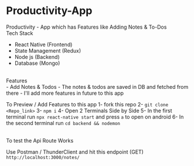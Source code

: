 # Productivity-App
Productivity  - App which has Features like Adding Notes &amp; To-Dos 
<br>
Tech Stack <br>
  - React Native (Frontend)
  - State Management (Redux)
  - Node js (Backend)
  - Database (Mongo)
<br>
Features <br>
  - Add Notes & Todos
  - The notes & todos are saved in DB and fetched from there
  - I'll add more features in future to this app
<br>

To Preview / Add Features to this app 
1- fork this repo
2- `git clone <Repo_link>`
3- `npm i` 
4- Open 2 Terminals Side by Side
5- In the first terminal run `npx react-native start` and press `a` to open on android
6- In the second terminal run `cd backend && nodemon`

<br>
To test the Api Route Works

Use Postman / ThunderClient and hit this endpoint (GET) `http://localhost:3000/notes/`
